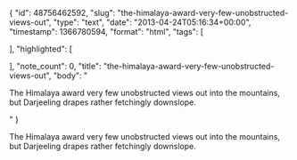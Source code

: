 {
  "id": 48756462592,
  "slug": "the-himalaya-award-very-few-unobstructed-views-out",
  "type": "text",
  "date": "2013-04-24T05:16:34+00:00",
  "timestamp": 1366780594,
  "format": "html",
  "tags": [

  ],
  "highlighted": [

  ],
  "note_count": 0,
  "title": "the-himalaya-award-very-few-unobstructed-views-out",
  "body": "<p>The Himalaya award very few unobstructed views out into the mountains, but Darjeeling drapes rather fetchingly downslope.</p>"
}

<p>The Himalaya award very few unobstructed views out into the mountains, but Darjeeling drapes rather fetchingly downslope.</p>